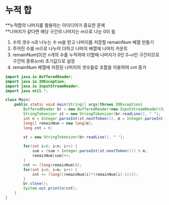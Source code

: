 <h1>누적 합</h1>

**누적합의 나머지를 활용하는 아이디어가 중요한 문제<br>
**나머지가 같다면 해당 구간의 나머지는 m으로 나눈 0이 됨<br>

1. 수의 갯수 n과 나누는 수 m을 받고 나머지를 저장할 remainNum 배열 만들기<br>
2. 주어진 수를 m으로 나누어 더하고 나머지 배열에 나머지 카운트<br>
3. remainNum[0]은 n개의 수를 누적하여 더할때 나머지가 0인 0~n인 구간이므로 구간의 종류(cnt) 초기값으로 설정<br>
4. remainNum 배열에 저장된 나머지의 갯수들로 조합을 이용하여 cnt 증가<br>


```java
import java.io.BufferedReader;
import java.io.IOException;
import java.io.InputStreamReader;
import java.util.*;

class Main{
	public static void main(String[] args)throws IOException{
		BufferedReader br = new BufferedReader(new InputStreamReader(System.in));
		StringTokenizer st = new StringTokenizer(br.readLine(), " ");
		int n = Integer.parseInt(st.nextToken()), m = Integer.parseInt(st.nextToken()), sum = 0;
		long[] remainNum = new long[m];
		long cnt = 0;
		
		st = new StringTokenizer(br.readLine(), " ");

		for(int i=0; i<n; i++) {
			sum = (sum + Integer.parseInt(st.nextToken())) % m;
			remainNum[sum]++;
		}
		cnt += (long)remainNum[0];
		for(int i=0; i<m; i++) {
			cnt += (long)(remainNum[i]*(remainNum[i]-1)/2);
		}
		br.close();
		System.out.println(cnt);
	}
}
```
